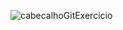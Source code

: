 ![cabecalhoGitExercicio](https://github.com/user-attachments/assets/22af18bf-1c5b-4679-aa3a-8c268b5f05c3)

